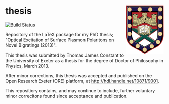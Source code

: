 # thesis <img src="ThesisFigs/crest.jpg" align="right" width = 120px/>
[![Build Status](https://travis-ci.org/tjconstant/thesis.svg?branch=master)](https://travis-ci.org/tjconstant/thesis)

Repository of the LaTeX package for my PhD thesis; "Optical Excitation of Surface Plasmon Polaritons on Novel Bigratings (2013)".

This thesis was submitted by Thomas James Constant to the University of Exeter as a thesis for the degree of Doctor of Philosophy in Physics, March 2013.

After minor corrections, this thesis was accepted and published on the Open Research Exeter (ORE) platform, at <http://hdl.handle.net/10871/9001>.

This repositiory contains, and may continue to include, further voluntary minor correcitons found since acceptance and publication.
